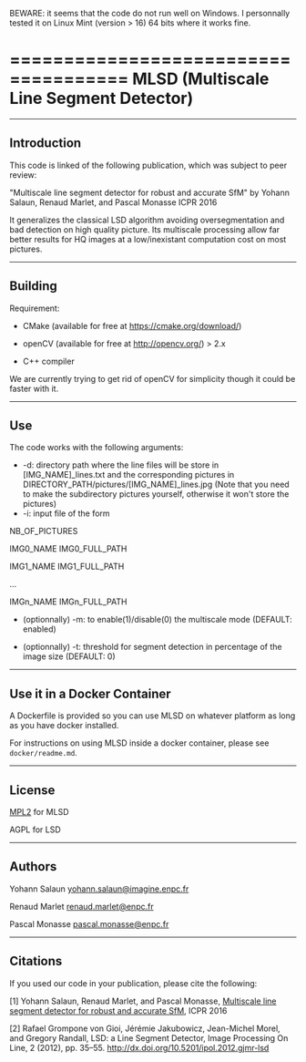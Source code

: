 BEWARE: it seems that the code do not run well on Windows.
I personnally tested it on Linux Mint (version > 16) 64 bits where it works fine.

=====================================
MLSD (Multiscale Line Segment Detector)
=====================================

------------
Introduction
------------


This code is linked of the following publication, which was subject to peer review:

"Multiscale line segment detector for robust and accurate SfM" by Yohann Salaun, Renaud Marlet, and Pascal Monasse ICPR 2016

It generalizes the classical LSD algorithm avoiding oversegmentation and bad detection on high quality picture.
Its multiscale processing allow far better results for HQ images at a low/inexistant computation cost on most pictures.

------------
Building
------------

Requirement:

- CMake (available for free at https://cmake.org/download/)

- openCV (available for free at http://opencv.org/) > 2.x

- C++ compiler

We are currently trying to get rid of openCV for simplicity though it could be faster with it.

------------
Use
------------

The code works with the following arguments:

- -d: directory path where the line files will be store in [IMG_NAME]_lines.txt and the corresponding pictures in DIRECTORY_PATH/pictures/[IMG_NAME]_lines.jpg
(Note that you need to make the subdirectory pictures yourself, otherwise it won't store the pictures)
- -i: input file of the form

NB_OF_PICTURES

IMG0_NAME IMG0_FULL_PATH

IMG1_NAME IMG1_FULL_PATH

...

IMGn_NAME IMGn_FULL_PATH

- (optionnally) -m: to enable(1)/disable(0) the multiscale mode (DEFAULT: enabled)

- (optionnally) -t: threshold for segment detection in percentage of the image size (DEFAULT: 0)

------------
Use it in a Docker Container
------------

A Dockerfile is provided so you can use MLSD on whatever platform as long as you have docker installed.

For instructions on using MLSD inside a docker container, please see ```docker/readme.md```.


------------
License
------------

[MPL2](https://github.com/ySalaun/MLSD/edit/master/LICENSE.mlsd) for MLSD

AGPL for LSD

------------
Authors
------------

Yohann Salaun <yohann.salaun@imagine.enpc.fr>

Renaud Marlet <renaud.marlet@enpc.fr>

Pascal Monasse <pascal.monasse@enpc.fr>

------------
Citations
------------

If you used our code in your publication, please cite the following:

[1] Yohann Salaun, Renaud Marlet, and Pascal Monasse, [Multiscale line segment detector for robust and accurate SfM](https://drive.google.com/file/d/0B96kyL2SBsmzOFY0b2hnSm54eTQ/view),  ICPR 2016

[2] Rafael Grompone von Gioi, Jérémie Jakubowicz, Jean-Michel Morel, and Gregory Randall, LSD: a Line Segment Detector, Image Processing On Line, 2 (2012), pp. 35–55. http://dx.doi.org/10.5201/ipol.2012.gjmr-lsd
